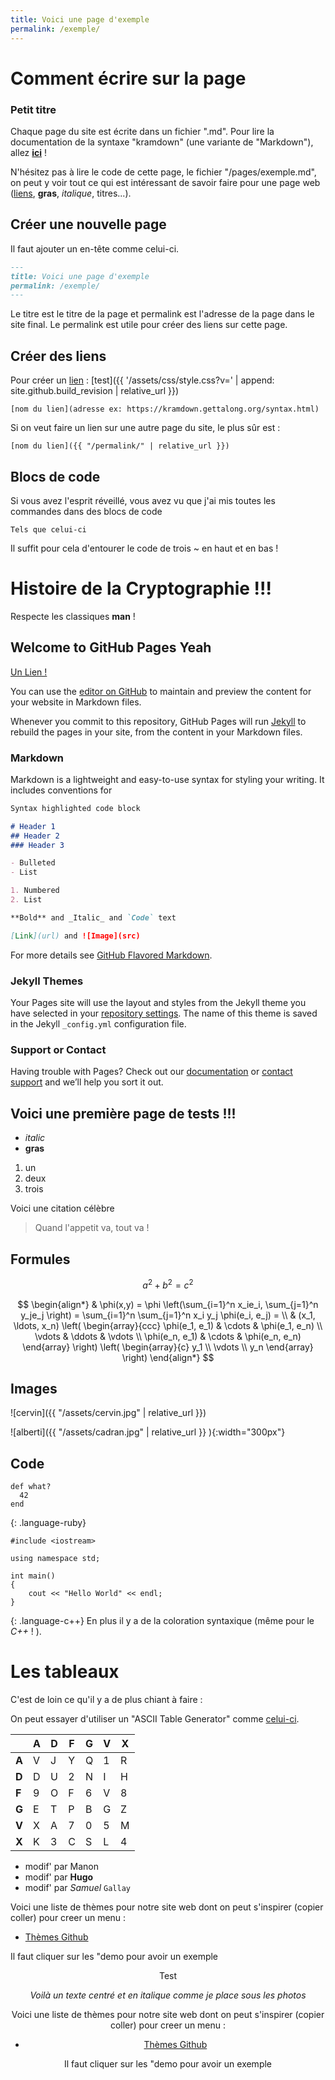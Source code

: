 ```yaml
---
title: Voici une page d'exemple
permalink: /exemple/
---
```

# Comment écrire sur la page

### Petit titre

Chaque page du site est écrite dans un fichier ".md".
Pour lire la documentation de la syntaxe "kramdown" (une variante de "Markdown"), allez [**ici**](https://kramdown.gettalong.org/syntax.html) !

N'hésitez pas à lire le code de cette page, le fichier "/pages/exemple.md", on peut y voir tout ce qui est intéressant de savoir faire pour une page web ([liens](), **gras**, *italique*, titres...).

## Créer une nouvelle page
Il faut ajouter un en-tête comme celui-ci.

~~~ Markdown
---
title: Voici une page d'exemple
permalink: /exemple/
---
~~~

Le titre est le titre de la page et permalink est l'adresse de la page dans le site final. Le permalink est utile pour créer des liens sur cette page.

## Créer des liens

Pour créer un [lien](#) :
[test]({{ '/assets/css/style.css?v=' | append: site.github.build_revision | relative_url }})
~~~
[nom du lien](adresse ex: https://kramdown.gettalong.org/syntax.html)
~~~

Si on veut faire un lien sur une autre page du site, le plus sûr est :

~~~
[nom du lien]({{ "/permalink/" | relative_url }})
~~~

## Blocs de code

Si vous avez l'esprit réveillé, vous avez vu que j'ai mis toutes les commandes dans des blocs de code

~~~
Tels que celui-ci
~~~

Il suffit pour cela d'entourer le code de trois ~ en haut et en bas !

# Histoire de la Cryptographie !!!
Respecte les classiques **man** !

## Welcome to GitHub Pages **Yeah**

[Un Lien !](Page1.html)

You can use the [editor on GitHub](https://github.com/SamuelGallay/CryptoTPE/edit/master/index.md) to maintain and preview the content for your website in Markdown files.

Whenever you commit to this repository, GitHub Pages will run [Jekyll](https://jekyllrb.com/) to rebuild the pages in your site, from the content in your Markdown files.

### Markdown

Markdown is a lightweight and easy-to-use syntax for styling your writing. It includes conventions for

```markdown
Syntax highlighted code block

# Header 1
## Header 2
### Header 3

- Bulleted
- List

1. Numbered
2. List

**Bold** and _Italic_ and `Code` text

[Link](url) and ![Image](src)
```

For more details see [GitHub Flavored Markdown](https://guides.github.com/features/mastering-markdown/).

### Jekyll Themes

Your Pages site will use the layout and styles from the Jekyll theme you have selected in your [repository settings](https://github.com/SamuelGallay/CryptoTPE/settings). The name of this theme is saved in the Jekyll `_config.yml` configuration file.

### Support or Contact

Having trouble with Pages? Check out our [documentation](https://help.github.com/categories/github-pages-basics/) or [contact support](https://github.com/contact) and we’ll help you sort it out.

## Voici une première page de tests !!!

* *italic*
* **gras**


1. un
2. deux
3. trois  


Voici une citation célèbre
> Quand l'appetit va, tout va !

## Formules
$$
a^2 + b^2 = c^2
$$

$$
\begin{align*}
  & \phi(x,y) = \phi \left(\sum_{i=1}^n x_ie_i, \sum_{j=1}^n y_je_j \right)
  = \sum_{i=1}^n \sum_{j=1}^n x_i y_j \phi(e_i, e_j) = \\
  & (x_1, \ldots, x_n) \left( \begin{array}{ccc}
      \phi(e_1, e_1) & \cdots & \phi(e_1, e_n) \\
      \vdots & \ddots & \vdots \\
      \phi(e_n, e_1) & \cdots & \phi(e_n, e_n)
    \end{array} \right)
  \left( \begin{array}{c}
      y_1 \\
      \vdots \\
      y_n
    \end{array} \right)
\end{align*}
$$

## Images

![cervin]({{ "/assets/cervin.jpg" | relative_url }})

![alberti]({{ "/assets/cadran.jpg" | relative_url }} ){:width="300px"}

## Code
~~~
def what?
  42
end
~~~
{: .language-ruby}

~~~
#include <iostream>

using namespace std;

int main()
{
	cout << "Hello World" << endl;
}
~~~
{: .language-c++}
En plus il y a de la coloration syntaxique (même pour le *C++* ! ).

# Les tableaux

C'est de loin ce qu'il y a de plus chiant à faire :

On peut essayer d'utiliser un "ASCII Table Generator" comme [celui-ci](https://www.tablesgenerator.com/markdown_tables#).


|       | A | D | F | G | V | X |
|-------|---|---|---|---|---|---|
| **A** | V | J | Y | Q | 1 | R |
| **D** | D | U | 2 | N | I | H |
| **F** | 9 | O | F | 6 | V | 8 |
| **G** | E | T | P | B | G | Z |
| **V** | X | A | 7 | 0 | 5 | M |
| **X** | K | 3 | C | S | L | 4 |

* modif' par Manon
* modif' par **Hugo**
* modif' par *Samuel* `Gallay`


Voici une liste de thèmes pour notre site web dont on peut s'inspirer (copier coller) pour creer un menu :

* [ Thèmes Github ](https://github.com/jekyll/jekyll/wiki/Themes )

Il faut cliquer sur les "demo pour avoir un exemple

<CENTER> Test <CENTER/>

<p align="center"> <em>Voilà un texte centré et en italique comme je place sous les photos</em> </p>

Voici une liste de thèmes pour notre site web dont on peut s'inspirer (copier coller) pour creer un menu :

* [ Thèmes Github ](https://github.com/jekyll/jekyll/wiki/Themes )

Il faut cliquer sur les "demo pour avoir un exemple
